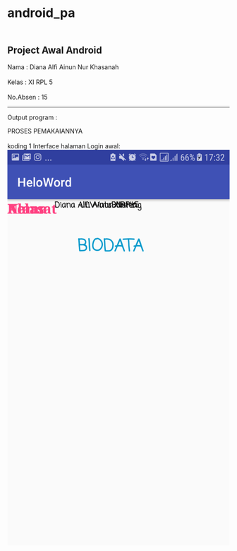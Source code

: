 # android_pa

<br> Project Awal Android </br>
-----------------------------------------

Nama     : Diana Alfi Ainun Nur Khasanah<br><br>
Kelas    : XI RPL 5<br><br>
No.Absen : 15

-----------------------------------------
Output program : 

PROSES PEMAKAIANNYA<br><br>
koding 1 Interface halaman Login awal: <br>
![alt text](https://github.com/diananur/android_pa/blob/master/a.png)<br>
